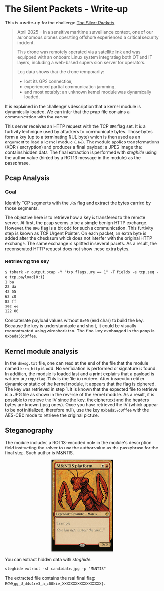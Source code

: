 # The Silent Packets - Write-up

This is a write-up for the challenge [The Silent Packets](../The_Silent_Packets/).

> April 2025 – In a sensitive maritime surveillance context, one of our autonomous drones operating offshore experienced a critical security incident.
> 
> This drone was remotely operated via a satellite link and was equipped with an onboard Linux system integrating both OT and IT layers, including a web-based supervision server for operators.
> 
> Log data shows that the drone temporarily:
> - lost its GPS connection,
> - experienced partial communication jamming,
> - and most notably: an unknown kernel module was dynamically loaded.

It is explained in the challenge's description that a kernel module is dynamically loaded.
We can infer that the pcap file contains a communication with the server.

This server receives an HTTP request with the TCP `URG` flag set.
It is a furtivity technique used by attackers to communicate bytes.
Those bytes form a key (up to a terminating NUL byte) which is then used as an argument to load a kernel module (`.ko`).
The module applies transformations (XOR / encryption) and produces a final payload: a JPEG image that contains hidden data.
The final extraction is performed with *steghide* using the author value (hinted by a ROT13 message in the module) as the passphrase.

## Pcap Analysis

### Goal

Identify TCP segments with the `URG` flag and extract the bytes carried by those segments.

The objective here is to retrieve how a key is transfered to the remote
server.
At first, the pcap seems to be a simple benign HTTP exchange.
However, the `URG` flag is a bit odd for such a communication.
This furtivity step is known as TCP Urgent Pointer.
On each packet, an extra byte is added after the checksum which does not interfer with the original HTTP exchange.
The same exchange is splitted in several pacets.
As a result, the reconscruted HTTP request does not show these extra bytes.

### Retrieving the key

```
$ tshark -r output.pcap -Y "tcp.flags.urg == 1" -T fields -e tcp.seq -e tcp.payload[0:1]
1 ba
22 da
42 55
62 c0
82 ff
102 ee
122 00
```

Concatenate payload values without `0x00` (end char) to build the key.
Because the key is understandable and short, it could be visually reconstructed using wireshark too.
The final key exchanged in the pcap is `0xbada55c0ffee`.

## Kernel module analysis

In the `dmesg.txt` file, one can read at the end of the file that the module named `kern_http` is odd.
No verficiation is performed or signature is found.
In addition, the module is loaded last and a print explains that a payload is written to `/tmp/flag`.
This is the file to retrieve.
After inspection either dynamic or static of the kernel module, it appears that the flag is ciphered.
The key was retrieved in step 1.
It is known that the expected file to retrieve is a JPG file as shown in the reverse of the kernel module.
As a result, it is possible to retrieve the IV since the key, the ciphertext and the headers bytes are known (jpeg ones).
Once you have retrieved the IV (which appear to be not initialized, therefore null), use the key `0xbada55c0ffee` with the AES-CBC mode to retrieve the original picture.

## Steganography

The module included a ROT13-encoded note in the module's description field instructing the solver to use the author value as the passphrase for the final step.
Such author is M&NTIS.

<p align="center">
    <img src="images/the_silent_packets_1.jpg">
</p>

You can extract hidden data with *steghide*:

```
steghide extract -sf candidate.jpg -p "M&NTIS"
```

The extracted file contains the real final flag: `ECW{gg_U_d4s4rv3_a_c00kie_XXXXXXXXXXXXXXXXXX}`.
